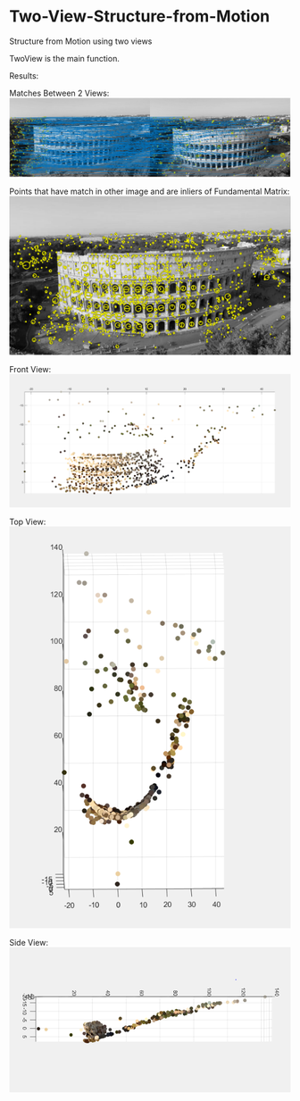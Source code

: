 # Two-View-Structure-from-Motion
Structure from Motion using two views

TwoView is the main function.

Results:

Matches Between 2 Views:
![alt text](https://github.com/cdbunker/Two-View-Structure-from-Motion/blob/master/matchesSubset.PNG)

Points that have match in other image and are inliers of Fundamental Matrix:
![alt text](https://github.com/cdbunker/Two-View-Structure-from-Motion/blob/master/fundamentalInliers.PNG)

Front View:
![alt text](https://github.com/cdbunker/Two-View-Structure-from-Motion/blob/master/front.PNG)

Top View:
![alt text](https://github.com/cdbunker/Two-View-Structure-from-Motion/blob/master/top.PNG)

Side View:
![alt text](https://github.com/cdbunker/Two-View-Structure-from-Motion/blob/master/side2.PNG)
